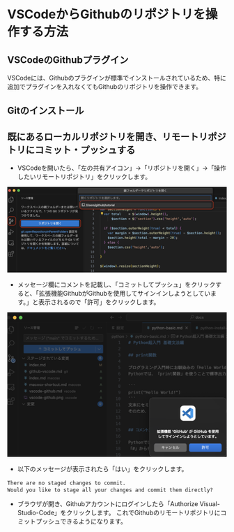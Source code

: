 
# VSCodeからGithubのリポジトリを操作する方法

## VSCodeのGithubプラグイン

VSCodeには、Githubのプラグインが標準でインストールされているため、特に追加でプラグインを入れなくてもGithubのリポジトリを操作できます。

## Gitのインストール

## 既にあるローカルリポジトリを開き、リモートリポジトリにコミット・プッシュする

- VSCodeを開いたら、「左の共有アイコン」→「リポジトリを開く」→「操作したいリモートリポジトリ」をクリックします。

![vscode-github1.png](vscode-github1.png)

- メッセージ欄にコメントを記載し、「コミットしてプッシュ」をクリックすると、「拡張機能GithubがGithubを使用してサインインしようとしています。」と表示されるので「許可」をクリックします。

![vscode-github3.png](vscode-github3.png)

- 以下のメッセージが表示されたら「はい」をクリックします。

```
There are no staged changes to commit.
Would you like to stage all your changes and commit them directly?
```

- ブラウザが開き、Githubアカウントにログインしたら「Authorize Visual-Studio-Code」をクリックします。
これでGithubのリモートリポジトリにコミットプッシュできるようになります。
